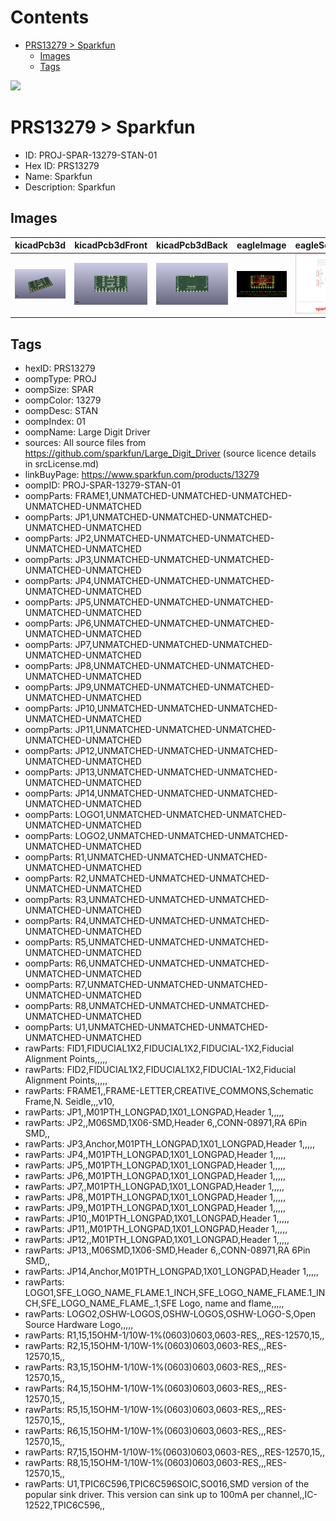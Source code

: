 



Contents
========

* [PRS13279 > Sparkfun](#prs13279--sparkfun)
	* [Images](#images)
	* [Tags](#tags)
  
![][im]
# PRS13279 > Sparkfun

- ID: PROJ-SPAR-13279-STAN-01
- Hex ID: PRS13279
- Name: Sparkfun
- Description: Sparkfun

## Images
  
  

|kicadPcb3d|kicadPcb3dFront|kicadPcb3dBack|eagleImage|eagleSchemImage|
| :---: | :---: | :---: | :---: | :---: |
|[![kicadPcb3d](kicadPcb3d_140.png)](kicadPcb3d.png)|[![kicadPcb3dFront](kicadPcb3dFront_140.png)](kicadPcb3dFront.png)|[![kicadPcb3dBack](kicadPcb3dBack_140.png)](kicadPcb3dBack.png)|[![eagleImage](eagleImage_140.png)](eagleImage.png)|[![eagleSchemImage](eagleSchemImage_140.png)](eagleSchemImage.png)|

## Tags

- hexID: PRS13279
- oompType: PROJ
- oompSize: SPAR
- oompColor: 13279
- oompDesc: STAN
- oompIndex: 01
- oompName: Large Digit Driver
- sources: All source files from https://github.com/sparkfun/Large_Digit_Driver (source licence details in srcLicense.md)
- linkBuyPage: https://www.sparkfun.com/products/13279
- oompID: PROJ-SPAR-13279-STAN-01
- oompParts: FRAME1,UNMATCHED-UNMATCHED-UNMATCHED-UNMATCHED-UNMATCHED
- oompParts: JP1,UNMATCHED-UNMATCHED-UNMATCHED-UNMATCHED-UNMATCHED
- oompParts: JP2,UNMATCHED-UNMATCHED-UNMATCHED-UNMATCHED-UNMATCHED
- oompParts: JP3,UNMATCHED-UNMATCHED-UNMATCHED-UNMATCHED-UNMATCHED
- oompParts: JP4,UNMATCHED-UNMATCHED-UNMATCHED-UNMATCHED-UNMATCHED
- oompParts: JP5,UNMATCHED-UNMATCHED-UNMATCHED-UNMATCHED-UNMATCHED
- oompParts: JP6,UNMATCHED-UNMATCHED-UNMATCHED-UNMATCHED-UNMATCHED
- oompParts: JP7,UNMATCHED-UNMATCHED-UNMATCHED-UNMATCHED-UNMATCHED
- oompParts: JP8,UNMATCHED-UNMATCHED-UNMATCHED-UNMATCHED-UNMATCHED
- oompParts: JP9,UNMATCHED-UNMATCHED-UNMATCHED-UNMATCHED-UNMATCHED
- oompParts: JP10,UNMATCHED-UNMATCHED-UNMATCHED-UNMATCHED-UNMATCHED
- oompParts: JP11,UNMATCHED-UNMATCHED-UNMATCHED-UNMATCHED-UNMATCHED
- oompParts: JP12,UNMATCHED-UNMATCHED-UNMATCHED-UNMATCHED-UNMATCHED
- oompParts: JP13,UNMATCHED-UNMATCHED-UNMATCHED-UNMATCHED-UNMATCHED
- oompParts: JP14,UNMATCHED-UNMATCHED-UNMATCHED-UNMATCHED-UNMATCHED
- oompParts: LOGO1,UNMATCHED-UNMATCHED-UNMATCHED-UNMATCHED-UNMATCHED
- oompParts: LOGO2,UNMATCHED-UNMATCHED-UNMATCHED-UNMATCHED-UNMATCHED
- oompParts: R1,UNMATCHED-UNMATCHED-UNMATCHED-UNMATCHED-UNMATCHED
- oompParts: R2,UNMATCHED-UNMATCHED-UNMATCHED-UNMATCHED-UNMATCHED
- oompParts: R3,UNMATCHED-UNMATCHED-UNMATCHED-UNMATCHED-UNMATCHED
- oompParts: R4,UNMATCHED-UNMATCHED-UNMATCHED-UNMATCHED-UNMATCHED
- oompParts: R5,UNMATCHED-UNMATCHED-UNMATCHED-UNMATCHED-UNMATCHED
- oompParts: R6,UNMATCHED-UNMATCHED-UNMATCHED-UNMATCHED-UNMATCHED
- oompParts: R7,UNMATCHED-UNMATCHED-UNMATCHED-UNMATCHED-UNMATCHED
- oompParts: R8,UNMATCHED-UNMATCHED-UNMATCHED-UNMATCHED-UNMATCHED
- oompParts: U1,UNMATCHED-UNMATCHED-UNMATCHED-UNMATCHED-UNMATCHED
- rawParts: FID1,FIDUCIAL1X2,FIDUCIAL1X2,FIDUCIAL-1X2,Fiducial Alignment Points,,,,,
- rawParts: FID2,FIDUCIAL1X2,FIDUCIAL1X2,FIDUCIAL-1X2,Fiducial Alignment Points,,,,,
- rawParts: FRAME1,,FRAME-LETTER,CREATIVE_COMMONS,Schematic Frame,N. Seidle,,,v10,
- rawParts: JP1,,M01PTH_LONGPAD,1X01_LONGPAD,Header 1,,,,,
- rawParts: JP2,,M06SMD,1X06-SMD,Header 6,,CONN-08971,RA 6Pin SMD,,
- rawParts: JP3,Anchor,M01PTH_LONGPAD,1X01_LONGPAD,Header 1,,,,,
- rawParts: JP4,,M01PTH_LONGPAD,1X01_LONGPAD,Header 1,,,,,
- rawParts: JP5,,M01PTH_LONGPAD,1X01_LONGPAD,Header 1,,,,,
- rawParts: JP6,,M01PTH_LONGPAD,1X01_LONGPAD,Header 1,,,,,
- rawParts: JP7,,M01PTH_LONGPAD,1X01_LONGPAD,Header 1,,,,,
- rawParts: JP8,,M01PTH_LONGPAD,1X01_LONGPAD,Header 1,,,,,
- rawParts: JP9,,M01PTH_LONGPAD,1X01_LONGPAD,Header 1,,,,,
- rawParts: JP10,,M01PTH_LONGPAD,1X01_LONGPAD,Header 1,,,,,
- rawParts: JP11,,M01PTH_LONGPAD,1X01_LONGPAD,Header 1,,,,,
- rawParts: JP12,,M01PTH_LONGPAD,1X01_LONGPAD,Header 1,,,,,
- rawParts: JP13,,M06SMD,1X06-SMD,Header 6,,CONN-08971,RA 6Pin SMD,,
- rawParts: JP14,Anchor,M01PTH_LONGPAD,1X01_LONGPAD,Header 1,,,,,
- rawParts: LOGO1,SFE_LOGO_NAME_FLAME.1_INCH,SFE_LOGO_NAME_FLAME.1_INCH,SFE_LOGO_NAME_FLAME_.1,SFE Logo, name and flame,,,,,
- rawParts: LOGO2,OSHW-LOGOS,OSHW-LOGOS,OSHW-LOGO-S,Open Source Hardware Logo,,,,,
- rawParts: R1,15,15OHM-1/10W-1%(0603)0603,0603-RES,,,RES-12570,15,,
- rawParts: R2,15,15OHM-1/10W-1%(0603)0603,0603-RES,,,RES-12570,15,,
- rawParts: R3,15,15OHM-1/10W-1%(0603)0603,0603-RES,,,RES-12570,15,,
- rawParts: R4,15,15OHM-1/10W-1%(0603)0603,0603-RES,,,RES-12570,15,,
- rawParts: R5,15,15OHM-1/10W-1%(0603)0603,0603-RES,,,RES-12570,15,,
- rawParts: R6,15,15OHM-1/10W-1%(0603)0603,0603-RES,,,RES-12570,15,,
- rawParts: R7,15,15OHM-1/10W-1%(0603)0603,0603-RES,,,RES-12570,15,,
- rawParts: R8,15,15OHM-1/10W-1%(0603)0603,0603-RES,,,RES-12570,15,,
- rawParts: U1,TPIC6C596,TPIC6C596SOIC,SO016,SMD version of the popular sink driver. This version can sink up to 100mA per channel,,IC-12522,TPIC6C596,,



[im]: kicadPcb3d_450.png
